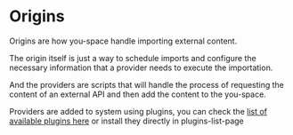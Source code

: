 # Origins

Origins are how you-space handle importing external content.

The origin itself is just a way to schedule imports and configure the necessary information that a provider needs to execute the importation.

And the providers are scripts that will handle the process of requesting the content of an external API and then add the content to the you-space.

Providers are added to system using plugins, you can check the [list of available plugins here](/plugin-list.md) or install they directly in plugins-list-page
